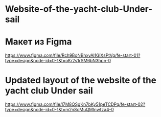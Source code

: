 # Website-of-the-yacht-club-Under-sail
# Макет из Figma
https://www.figma.com/file/Rch9BoNBhxvAl1GlXsPtVg/fe-start-01?type=design&node-id=0-1&t=oKr2s1rSM6bN3hpn-0
# Updated layout of the website of the yacht club Under sail
https://www.figma.com/file/l7M8QSgKn7bKy51peTCDPq/fe-start-02?type=design&node-id=0-1&t=m2n8cMuQMInwtza4-0
